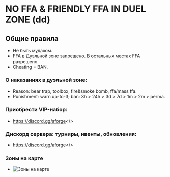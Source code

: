 # **NO FFA & FRIENDLY FFA IN DUEL ZONE (dd)**

## **Общие правила**
- Не быть мудаком.
- FFA в Дуэльной зоне запрещено. В остальных местах FFA разрешено.
- Cheating = BAN.

### **О наказаниях в дуэльной зоне:**
- Reason: bear trap, toolbox, fire&smoke bomb, ffa/mass ffa.
- Punishment: warn up-to-3; ban: 3h > 24h > 3d > 7d > 1m > 2m > perma.

### Приобрести VIP-набор:
- <a id="Перейти в дискорд сообщества">https://discord.gg/aforge</>

### Дискорд сервера: турниры, ивенты, обновления:
- <a id="Adamantium FORGE">https://discord.gg/aforge</>

### Зоны на карте
- ![Зоны на карте](https://imgur.com/9MT9zrF.jpg)
